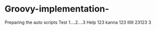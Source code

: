# Groovy-implementation-
Preparing the auto scripts 
Test 1....2....3
Help 123
kanna 123
llllll
23123
3
